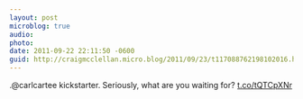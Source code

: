 ```yaml
---
layout: post
microblog: true
audio: 
photo: 
date: 2011-09-22 22:11:50 -0600
guid: http://craigmcclellan.micro.blog/2011/09/23/t117088762198102016.html
---
```

.@carlcartee kickstarter. Seriously, what are you waiting for? [t.co/tQTCpXNr](http://t.co/tQTCpXNr)
